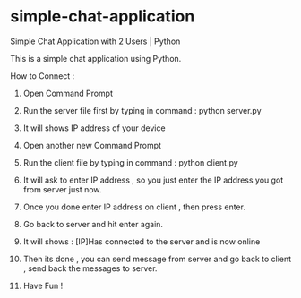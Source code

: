 # simple-chat-application
Simple Chat Application with 2 Users | Python

This is a simple chat application using Python.

How to Connect :

1. Open Command Prompt
2. Run the server file first by typing in command : python server.py
3. It will shows IP address of your device
4. Open another new Command Prompt
5. Run the client file by typing in command : python client.py
6. It will ask to enter IP address , so you just enter the IP address you got from server just now.
7. Once you done enter IP address on client , then press enter.
8. Go back to server and hit enter again.
9. It will shows : [IP]Has connected to the server and is now online
10. Then its done , you can send message from server and go back to client , send back the messages to server.

11. Have Fun !
